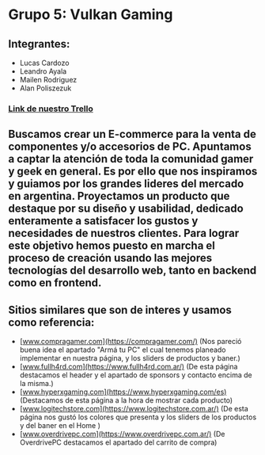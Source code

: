 # Grupo 5: Vulkan Gaming

## Integrantes: 
- Lucas Cardozo
- Leandro Ayala
- Mailen Rodriguez
- Alan Poliszezuk

### [Link de nuestro Trello](https://trello.com/b/tqqZeAy7/equipo-cinco)

## Buscamos crear un E-commerce para la venta de componentes y/o accesorios de PC. Apuntamos a captar la atención de toda la comunidad gamer y geek en general. Es por ello que nos inspiramos y guiamos por los grandes lideres del mercado en argentina. Proyectamos un producto que destaque por su diseño y usabilidad, dedicado enteramente a satisfacer los gustos y necesidades de nuestros clientes. Para lograr este objetivo hemos puesto en marcha el proceso de creación usando las mejores tecnologías del desarrollo web, tanto en backend como en frontend.

## Sitios similares que son de interes y usamos como referencia:
- [www.compragamer.com](https://compragamer.com/) (Nos pareció buena idea el apartado "Armá tu PC" el cual tenemos planeado implementar en nuestra página, y los sliders de productos y baner.)
- [www.fullh4rd.com](https://www.fullh4rd.com.ar/) (De esta página destacamos el header y el apartado de sponsors y contacto encima de la misma.)
- [www.hyperxgaming.com](https://www.hyperxgaming.com/es) (Destacamos de esta página a la hora de mostrar cada producto)
- [www.logitechstore.com](https://www.logitechstore.com.ar/) (De esta página nos gustó los colores que presenta y los sliders de los productos y del baner en el Home )
- [www.overdrivepc.com](https://www.overdrivepc.com.ar/) (De OverdrivePC destacamos el apartado del carrito de compra) 


